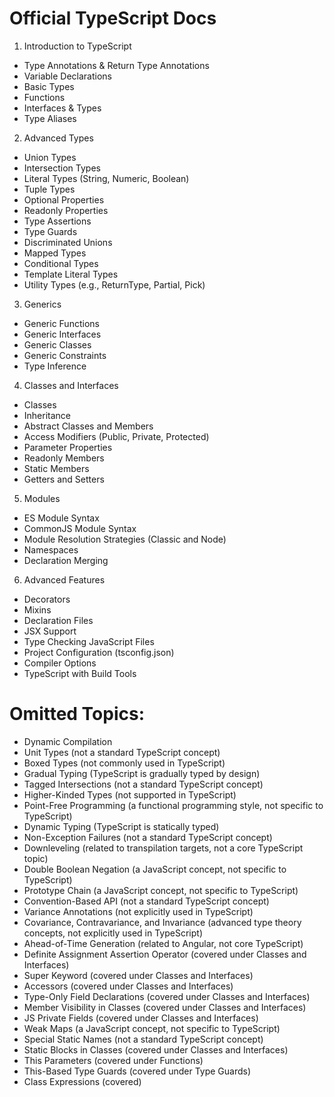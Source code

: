 # Official TypeScript Docs
1. Introduction to TypeScript
+ Type Annotations & Return Type Annotations
+ Variable Declarations
+ Basic Types
+ Functions
+ Interfaces & Types
+ Type Aliases

2. Advanced Types
+ Union Types
+ Intersection Types
+ Literal Types (String, Numeric, Boolean)
+ Tuple Types
+ Optional Properties
+ Readonly Properties
+ Type Assertions
+ Type Guards
+ Discriminated Unions
+ Mapped Types
+ Conditional Types
+ Template Literal Types
+ Utility Types (e.g., ReturnType, Partial, Pick)

3. Generics
+ Generic Functions
+ Generic Interfaces
+ Generic Classes
+ Generic Constraints
+ Type Inference

4. Classes and Interfaces
+ Classes
+ Inheritance
+ Abstract Classes and Members
+ Access Modifiers (Public, Private, Protected)
+ Parameter Properties
+ Readonly Members
+ Static Members
+ Getters and Setters

5. Modules
+ ES Module Syntax
+ CommonJS Module Syntax
+ Module Resolution Strategies (Classic and Node)
+ Namespaces
+ Declaration Merging

6. Advanced Features
+ Decorators
+ Mixins
+ Declaration Files
+ JSX Support
+ Type Checking JavaScript Files
+ Project Configuration (tsconfig.json)
+ Compiler Options
+ TypeScript with Build Tools

# Omitted Topics:
+ Dynamic Compilation
+ Unit Types (not a standard TypeScript concept)
+ Boxed Types (not commonly used in TypeScript)
+ Gradual Typing (TypeScript is gradually typed by design)
+ Tagged Intersections (not a standard TypeScript concept)
+ Higher-Kinded Types (not supported in TypeScript)
+ Point-Free Programming (a functional programming style, not specific to TypeScript)
+ Dynamic Typing (TypeScript is statically typed)
+ Non-Exception Failures (not a standard TypeScript concept)
+ Downleveling (related to transpilation targets, not a core TypeScript topic)
+ Double Boolean Negation (a JavaScript concept, not specific to TypeScript)
+ Prototype Chain (a JavaScript concept, not specific to TypeScript)
+ Convention-Based API (not a standard TypeScript concept)
+ Variance Annotations (not explicitly used in TypeScript)
+ Covariance, Contravariance, and Invariance (advanced type theory concepts, not explicitly used in TypeScript)
+ Ahead-of-Time Generation (related to Angular, not core TypeScript)
+ Definite Assignment Assertion Operator (covered under Classes and Interfaces)
+ Super Keyword (covered under Classes and Interfaces)
+ Accessors (covered under Classes and Interfaces)
+ Type-Only Field Declarations (covered under Classes and Interfaces)
+ Member Visibility in Classes (covered under Classes and Interfaces)
+ JS Private Fields (covered under Classes and Interfaces)
+ Weak Maps (a JavaScript concept, not specific to TypeScript)
+ Special Static Names (not a standard TypeScript concept)
+ Static Blocks in Classes (covered under Classes and Interfaces)
+ This Parameters (covered under Functions)
+ This-Based Type Guards (covered under Type Guards)
+ Class Expressions (covered)